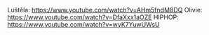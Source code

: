 Luštěla: https://www.youtube.com/watch?v=AHm5fndM8DQ
Olivie: https://www.youtube.com/watch?v=DfaXxx1aOZE
HIPHOP: https://www.youtube.com/watch?v=wyK7YuwUWsU
